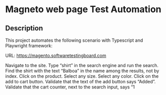 # Magneto web page Test Automation

## Description
This project automates the following scenario with Typescript and Playwright framework:

URL: https://magento.softwaretestingboard.com

Navigate to the site.
Type “shirt” in the search engine and run the search.
Find the shirt with the text “Balboa” in the name among the results, not by index.
Click on the product.
Select any size.
Select any color.
Click on the add to cart button.
Validate that the text of the add button says “Added”.
Validate that the cart counter, next to the search input, says “1